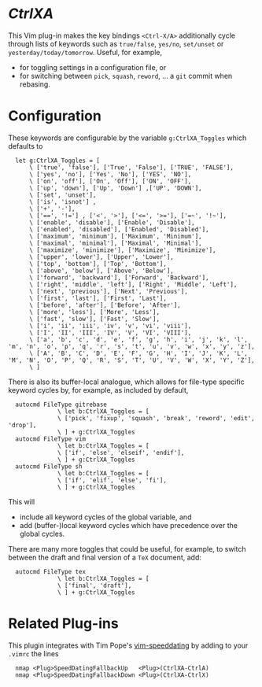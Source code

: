 *CtrlXA*
=========

This Vim plug-in makes the key bindings `<Ctrl-X/A>` additionally cycle through lists of keywords such as `true/false`, `yes/no`, `set/unset` or `yesterday/today/tomorrow`.
Useful, for example,

- for toggling settings in a configuration file, or
- for switching between `pick`, `squash`, `reword`, ... a `git` commit when rebasing.

# Configuration

These keywords are configurable by the variable `g:CtrlXA_Toggles` which defaults to

```vim
  let g:CtrlXA_Toggles = [
      \ ['true', 'false'], ['True', 'False'], ['TRUE', 'FALSE'],
      \ ['yes', 'no'], ['Yes', 'No'], ['YES', 'NO'],
      \ ['on', 'off'], ['On', 'Off'], ['ON', 'OFF'],
      \ ['up', 'down'], ['Up', 'Down'] ,['UP', 'DOWN'],
      \ ['set', 'unset'],
      \ ['is', 'isnot'] ,
      \ ['+', '-'],
      \ ['==', '!='] , ['<', '>'], ['<=', '>='], ['=~', '!~'],
      \ ['enable', 'disable'], ['Enable', 'Disable'],
      \ ['enabled', 'disabled'], ['Enabled', 'Disabled'],
      \ ['maximum', 'minimum'], ['Maximum', 'Minimum'],
      \ ['maximal', 'minimal'], ['Maximal', 'Minimal'],
      \ ['maximize', 'minimize'], ['Maximize', 'Minimize'],
      \ ['upper', 'lower'], ['Upper', 'Lower'],
      \ ['top', 'bottom'], ['Top', 'Bottom'],
      \ ['above', 'below'], ['Above', 'Below'],
      \ ['forward', 'backward'], ['Forward', 'Backward'],
      \ ['right', 'middle', 'left'], ['Right', 'Middle', 'Left'],
      \ ['next', 'previous'], ['Next', 'Previous'],
      \ ['first', 'last'], ['First', 'Last'],
      \ ['before', 'after'], ['Before', 'After'],
      \ ['more', 'less'], ['More', 'Less'],
      \ ['fast', 'slow'], ['Fast', 'Slow'],
      \ ['i', 'ii', 'iii', 'iv', 'v', 'vi', 'viii'],
      \ ['I', 'II', 'III', 'IV', 'V', 'VI', 'VIII'],
      \ ['a', 'b', 'c', 'd', 'e', 'f', 'g', 'h', 'i', 'j', 'k', 'l', 'm', 'n', 'o', 'p', 'q', 'r', 's', 't', 'u', 'v', 'w', 'x', 'y', 'z'],
      \ ['A', 'B', 'C', 'D', 'E', 'F', 'G', 'H', 'I', 'J', 'K', 'L', 'M', 'N', 'O', 'P', 'Q', 'R', 'S', 'T', 'U', 'V', 'W', 'X', 'Y', 'Z'],
      \ ]
```

There is also its buffer-local analogue, which allows for file-type specific
keyword cycles by, for example, as included by default,

```vim
  autocmd FileType gitrebase
              \ let b:CtrlXA_Toggles = [
              \ ['pick', 'fixup', 'squash', 'break', 'reword', 'edit', 'drop'],
              \ ] + g:CtrlXA_Toggles
  autocmd FileType vim
              \ let b:CtrlXA_Toggles = [
              \ ['if', 'else', 'elseif', 'endif'],
              \ ] + g:CtrlXA_Toggles
  autocmd FileType sh
              \ let b:CtrlXA_Toggles = [
              \ ['if', 'elif', 'else', 'fi'],
              \ ] + g:CtrlXA_Toggles
```
This will

- include all keyword cycles of the global variable, and
- add (buffer-)local keyword cycles which have precedence over the global cycles.

There are many more toggles that could be useful, for example, to switch between the draft and final version of a `TeX` document, add:
```vim
  autocmd FileType tex
              \ let b:CtrlXA_Toggles = [
              \ ['final', 'draft'],
              \ ] + g:CtrlXA_Toggles
```

# Related Plug-ins

This plugin integrates with Tim Pope's [vim-speeddating](https://github.com/tpope/vim-speeddating) by adding to your `.vimrc` the lines

```vim
  nmap <Plug>SpeedDatingFallbackUp   <Plug>(CtrlXA-CtrlA)
  nmap <Plug>SpeedDatingFallbackDown <Plug>(CtrlXA-CtrlX)
```

